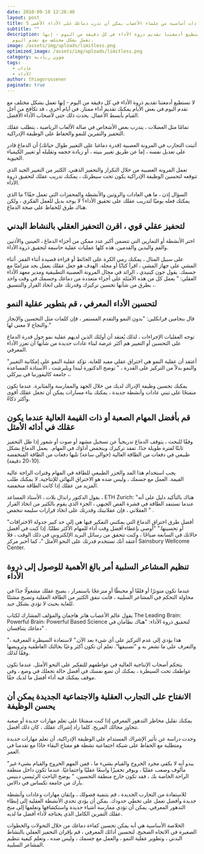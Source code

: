 ```yaml
---
date: 2010-09-10 12:26:40
layout: post
title: 5 عادات أساسية من علماء الأعصاب يمكن أن تدرب دماغك على الأداء الأقصى
subtitle: ""
description: لا تستطيع أدمغتنا تقديم ذروة الأداء في كل دقيقة من اليوم - إنها
  تعمل بشكل مختلف مع تقدم اليوم.
image: /assets/img/uploads/limitless.png
optimized_image: /assets/img/uploads/limitless.png
category: شؤون ريادية
tags:
  - عادات
  - الأداء
author: thiagorossener
paginate: true
---
```

لا تستطيع أدمغتنا تقديم ذروة الأداء في كل دقيقة من اليوم - إنها تعمل بشكل مختلف مع تقدم اليوم.في بعض الأيام يمكنك تقديم أداء ممتاز. في أيام أخرى ، قد تكافح من أجل القيام بأبسط الأعمال. يحدث ذلك حتى لأصحاب الأداء الأفضل.

تمامًا مثل العضلات ، يتدرب بعض الأشخاص في صالة الألعاب الرياضية ، يتطلب عقلك التحفيز والتمرين للنمو والحفاظ على الوظيفة الإدراكية.

أثبتت التجارب في المرونة العصبية (قدرة دماغنا على التغيير طوال حياتك) أن الدماغ قادر على تعديل نفسه ، إما عن طريق تغيير بنيته ، أو زيادة حجمه وتقليله أو تغيير الكيمياء الحيوية. 

تعمل المرونة العصبية من خلال التكرار والتحفيز الذهني. الكثير من التغيير الجيد الذي تتوقعه لتحسين الوظيفة الإدراكية يكون تحت سيطرتك ،  يمكنك تدريب عقلك لتحقيق ذروة الأداء.

السؤال إذن ، ما هي العادات والروتين والأنشطة والمحفزات التي تعمل حقًا؟ ما الذي يمكنك فعله يوميًا لتدريب عقلك على تحقيق الأداء؟ لا يوجد بديل للعمل الفكري ، ولكن هناك طرق للحفاظ على صحة الدماغ.

## لتحفيز عقلي قوي ، اقرن التحفيز العقلي بالنشاط البدني 

اختر الأنشطة أو التمارين التي تتضمن أكبر عدد ممكن من أجزاء الدماغ ، العينين والأذنين والفم واليدين والقدمين. هذه كلها عمليات عقلية حاسمة لتحقيق ذروة الأداء.

على سبيل المثال ، يمكنك رمي الكرة على الحائط أو قراءة قصيدة أثناء القفز. أثناء المشي على جهاز المشي ، اقرأ كتابًا أو مجلة. الهدف هو جعل عقلك يعمل بجد متزامنًا مع جسمك. يقول جون كينيدي ، الرائد في مجال المرونة العصبية التطبيقية ومدير معهد الأداء العقلي: " يعمل كل من هذه الأمثلة على أجزاء متعددة من دماغك وجسمك في وقت واحد ، بطرق من شأنها تحسين تركيزك وقدرتك على اتخاذ القرار والتنسيق.  

## لتحسين الأداء المعرفي ، قم بتطوير عقلية النمو

قال بنجامين فرانكلين: "بدون النمو والتقدم المستمر ، فإن كلمات مثل التحسين والإنجاز والنجاح لا معنى لها."

توجه العقليات الإجراءات ، لذلك يُعتقد أن أولئك الذين لديهم عقلية نمو حول قدرة الدماغ على التحسين أو التغيير هم أكثر عرضة لبناء عادات جديدة من شأنها أن تعزز الأداء المعرفي.

"أعتقد أن عقلية النمو هي اختراق عقلي مفيد للغاية. تؤكد عقلية النمو على إمكانية التغيير والنمو بدلاً من التركيز على القدرة ، " توضح الدكتورة ليندا ويلبرشت ، الأستاذة المساعدة ، جامعة كاليفورنيا في بيركلي.  

يمكنك تحسين وظيفة الإدراك لديك من خلال الجهد والممارسة والمثابرة. عندما تكون منفتحًا على تبني عادات وأنشطة جديدة ، يمكنك بناء مسارات يمكن أن تجعل عقلك أقوى وأكثر ذكاءً.

## قم بأفضل المهام الصعبة أو ذات القيمة العالية عندما يكون عقلك في أدائه الأمثل

وفقًا للبحث ، يتوقف الدماغ تدريجياً عن تسجيل مشهد أو صوت أو شعور إذا ظل التحفيز ثابتًا لفترة طويلة جدًا. تفقد تركيزك وينخفض ​​أداؤك في المهام.  يعمل الدماغ بشكل طبيعي في دفعات من الطاقة العالية (حوالي ساعة) تليها دفعات من الطاقة المنخفضة (10-20 دقيقة).

يجب استخدام هذا المد والجزر الطبيعي للطاقة في المهام وفترات الراحة عالية القيمة. العمل مع جسمك ، وليس ضده هو الاختراق النهائي للإنتاجية. لا يمكنك طلب المزيد من عقلك إذا كانت الطاقة منخفضة.

يقول الدكتور راندال بلات ، الأستاذ المساعد ، ETH Zurich: "هناك بالتأكيد دليل على أنه عندما تستنفد الطاقة في قشرة الفص الجبهي ، الجزء الذي يقوم بالكثير من اتخاذ القرار العقلاني ، فإن عقلانيتك وقدرتك على اتخاذ قرارات سليمة تنخفض " .  

"أفضل طرق اختراق الدماغ التي يمكنني التفكير فيها هي إلى حد كبير جدولة الاختراقات أو تحسينها." "أوصي بإعطاء أفضل وقت أداء للمهام الأكثر تطلبًا. إذا كنت في أفضل حالاتك في السابعة صباحًا ، وكنت تتحقق من رسائل البريد الإلكتروني في ذلك الوقت ، فلا أعتقد أنك تستخدم قدرتك على النحو الأمثل "، كما أخبر مركز Sainsbury Wellcome Center.  

## تنظيم المشاعر السلبية أمر بالغ الأهمية للوصول إلى ذروة الأداء

عندما تكون متوترًا أو قلقًا أو محبطًا أو منزعجًا باستمرار ، يصبح عقلك مشغولًا جدًا في محاولة التحكم في المشاعر السلبية ، فأنت تنفق الكثير من الطاقة العقلية وتصبح مشتتًا للغاية بحيث لا تؤدي بشكل جيد.

يقول عالم الأعصاب هانز هاجمان والمؤلف المشارك لكتاب The Leading Brain: Powerful Brain: Powerful Based Science لتحقيق ذروة الأداء: "هناك نظامان في دماغك يتنافسان" .   

"هذا يؤدي إلى عدم التركيز على أي شيء بعد الآن." لاستعادة السيطرة المعرفية ، والتعرف على ما تشعر به و "تصنيفها". تعلم أن تكون أكثر وعيًا بحالتك العاطفية وترويضها وفقًا لذلك.

يتحكم أصحاب الإنتاجية العالية في عواطفهم للتفكير على النحو الأمثل. عندما تكون عواطفك تحت السيطرة ، يمكنك أن تضع نفسك في أفضل حالة تجعلك في وضع ، وفي موقف يمكنك فيه أداء أفضل ما لديك حقًا.

## الانفتاح على التجارب العقلية والاجتماعية الجديدة يمكن أن يحسن الوظيفة

يمكنك تقليل مخاطر التدهور المعرفي إذا كنت منفتحًا على تعلم مهارات جديدة أو صعبة تتجاوز مجالك المريح. كلما زاد إشراك عقلك ، كان ذلك أفضل.

وجدت دراسة عن تأثير الإشراك المستدام على الوظيفة الإدراكية،  أن تعلم مهارات جديدة ومتطلبة مع الحفاظ على شبكة اجتماعية نشطة هو مفتاح البقاء حادًا مع تقدمنا ​​في العمر.  

"يبدو أنه لا يكفي مجرد الخروج والقيام بشيء ما ، فمن المهم الخروج والقيام بشيء غير مألوف وصعب عقليًا ، ويوفر تحفيزًا واسعًا عقليًا واجتماعيًا. عندما تكون داخل منطقة الراحة الخاصة بك ، فقد تكون خارج منطقة التحسين، " يوضح الباحث الرئيسي دينيس بارك من جامعة تكساس في دالاس. 

للاستفادة من التجارب الجديدة ، قم بتنمية فضولك ، وإتقان مهارات وعادات وأنشطة جديدة وأفضل تعمل على تخطي حدودك. يمكن أن يؤدي تحدي الأنشطة العقلية إلى إبطاء التدهور المعرفي. يمكن أن تؤدي ممارسة أشياء جديدة واستكشافها وتعلمها إلى منح عقلك التمرين الكامل الذي يحتاجه لأداء أفضل ما لديه.

الخلاصة الأساسية هي أنه يمكن تحسين كفاءة دماغك من خلال التحولات والخطوات الصغيرة في الاتجاه الصحيح. لتحسين أدائك المعرفي ، قم بإقران التحفيز العقلي بالنشاط البدني ، وتطوير عقلية النمو ، والعمل مع جسمك ، وليس ضده ، وتعلم كيفية تنظيم المشاعر السلبية.
